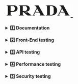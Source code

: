 # [<img src="https://github.com/BuhaiovVik/BuhaiovVik/blob/main/icons/PRADA111.png" width="205" height="38"/>&nbsp;](https://www.prada.com/)

**<details><summary>1️⃣ Documentation</summary>**
- [Test Plan](https://docs.google.com/document/d/1_CLLSDJFKqH7PP0YDY6GgnjItyYZ54Oepxrb0qxJ8pY/edit?usp=sharing "Test Plan")
- [Test Cases](https://docs.google.com/spreadsheets/d/16b9btNk01aWq6yv_lWyQYoqtF0yCuKCtQ5xesKil77o/edit?usp=sharing "Test Cases")
- [Traceability Matrix](https://docs.google.com/spreadsheets/d/1M60ruzSAsdJaXwnQUhhvkCcz5t9BKWBopsYulIkgum8/edit?usp=sharing "Traceability Matrix")
</details>

**<details><summary>2️⃣ Front-End testing</summary>**
https://github.com/BuhaiovVik/Portfolio/tree/main/2.%20Front-End%20testing/Selenium/Pytest_Allure
Selenium WebDriver
 
* Local Script
  * [Unitest](https://github.com/BuhaiovVik/Portfolio/tree/main/2.%20Front-End%20testing/Selenium "Selenium python ")
  * [Pytest](https://github.com/BuhaiovVik/Portfolio/tree/main/2.%20Front-End%20testing/Selenium/Pytest_Allure "Selenium python ")
* Cloud Script (Browser Stack)
  * [Serial](http://squarespace.com/ "Title")
  * [Paralel](http://squarespace.com/ "Title")
* Reports
  * [HTML](https://prada-html.netlify.app/ "link")
  * [Allure](https://prada-allure.netlify.app "link")

</details>

**<details><summary>3️⃣ API testing</summary>**
* Postman API
  * [Tests](http://squarespace.com/ "Title")
  * [Environment](http://squarespace.com/ "Title")
</details>

**<details><summary>4️⃣ Performance testing</summary>**
* [LightHouse](https://googlechrome.github.io/lighthouse/viewer/?gist=e517117951dc8b0b51add7a6b3865792 "LightHouse report")
* [GTmetrix](https://gtmetrix.com/reports/www.prada.com/Gdn2Jnv1/ "GTmetrix report")
* [BrowserStack Speedlab](https://www.browserstack.com/speedlab/new-report/79d0264f687dd2cd0076284460a507c4af3e9601 "Speedlab report")
</details>

**<details><summary>5️⃣ Security testing</summary>**
* [Mozzila Abservatory](https://observatory.mozilla.org/analyze/www.prada.com "Mozzila Abservatory report")
* [SSL Labs](https://www.ssllabs.com/ssltest/analyze.html?d=www.prada.com&hideResults=on "SSL Labs report")
</details>


